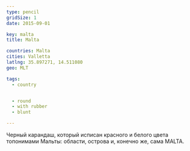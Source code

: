 ```yaml
---
type: pencil
gridSize: 1
date: 2015-09-01

key: malta
title: Malta

countries: Malta
cities: Valletta
latlng: 35.897271, 14.511080
geo: MLT

tags:
  - country


  - round
  - with rubber
  - blunt

---
```


Черный карандаш, который исписан красного и белого цвета топонимами Мальты: области, острова и, конечно же, сама MALTA.
